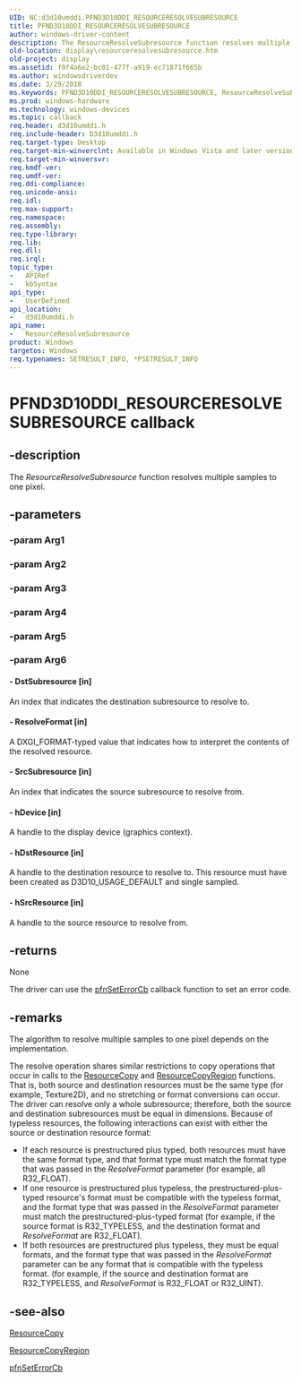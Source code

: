 ```yaml
---
UID: NC:d3d10umddi.PFND3D10DDI_RESOURCERESOLVESUBRESOURCE
title: PFND3D10DDI_RESOURCERESOLVESUBRESOURCE
author: windows-driver-content
description: The ResourceResolveSubresource function resolves multiple samples to one pixel.
old-location: display\resourceresolvesubresource.htm
old-project: display
ms.assetid: f9f4a6e2-bc01-477f-a919-ec71871f665b
ms.author: windowsdriverdev
ms.date: 3/29/2018
ms.keywords: PFND3D10DDI_RESOURCERESOLVESUBRESOURCE, ResourceResolveSubresource, ResourceResolveSubresource callback function [Display Devices], UserModeDisplayDriverDx10_Functions_bddd44ef-1872-4285-9b04-fdd509e84527.xml, d3d10umddi/ResourceResolveSubresource, display.resourceresolvesubresource
ms.prod: windows-hardware
ms.technology: windows-devices
ms.topic: callback
req.header: d3d10umddi.h
req.include-header: D3d10umddi.h
req.target-type: Desktop
req.target-min-winverclnt: Available in Windows Vista and later versions of the Windows operating systems.
req.target-min-winversvr: 
req.kmdf-ver: 
req.umdf-ver: 
req.ddi-compliance: 
req.unicode-ansi: 
req.idl: 
req.max-support: 
req.namespace: 
req.assembly: 
req.type-library: 
req.lib: 
req.dll: 
req.irql: 
topic_type:
-	APIRef
-	kbSyntax
api_type:
-	UserDefined
api_location:
-	d3d10umddi.h
api_name:
-	ResourceResolveSubresource
product: Windows
targetos: Windows
req.typenames: SETRESULT_INFO, *PSETRESULT_INFO
---
```


# PFND3D10DDI_RESOURCERESOLVESUBRESOURCE callback


## -description


The <i>ResourceResolveSubresource</i> function resolves multiple samples to one pixel.


## -parameters




### -param Arg1


### -param Arg2


### -param Arg3


### -param Arg4


### -param Arg5


### -param Arg6








#### - DstSubresource [in]

 An index that indicates the destination subresource to resolve to. 


#### - ResolveFormat [in]

 A DXGI_FORMAT-typed value that indicates how to interpret the contents of the resolved resource.


#### - SrcSubresource [in]

 An index that indicates the source subresource to resolve from. 


#### - hDevice [in]

 A handle to the display device (graphics context).


#### - hDstResource [in]

 A handle to the destination resource to resolve to. This resource must have been created as D3D10_USAGE_DEFAULT and single sampled.


#### - hSrcResource [in]

 A handle to the source resource to resolve from.


## -returns



None

The driver can use the <a href="https://msdn.microsoft.com/968b04a7-8869-410c-a6fc-83d57726858f">pfnSetErrorCb</a> callback function to set an error code. 




## -remarks



The algorithm to resolve multiple samples to one pixel depends on the implementation. 

The resolve operation shares similar restrictions to copy operations that occur in calls to the <a href="https://msdn.microsoft.com/9a837f42-0bea-4425-b693-dd7947ac24b1">ResourceCopy</a> and <a href="https://msdn.microsoft.com/e782dc8c-e34e-4f96-b6d9-c34d7843ed05">ResourceCopyRegion</a> functions. That is, both source and destination resources must be the same type (for example, Texture2D), and no stretching or format conversions can occur. The driver can resolve only a whole subresource; therefore, both the source and destination subresources must be equal in dimensions. Because of typeless resources, the following interactions can exist with either the source or destination resource format: 

<ul>
<li>
If each resource is prestructured plus typed, both resources must have the same format type, and that format type must match the format type that was passed in the <i>ResolveFormat</i> parameter (for example, all R32_FLOAT). 

</li>
<li>
If one resource is prestructured plus typeless, the prestructured-plus-typed resource's format must be compatible with the typeless format, and the format type that was passed in the <i>ResolveFormat</i> parameter must match the prestructured-plus-typed format (for example, if the source format is R32_TYPELESS, and the destination format and <i>ResolveFormat</i> are R32_FLOAT). 

</li>
<li>
If both resources are prestructured plus typeless, they must be equal formats, and the format type that was passed in the <i>ResolveFormat</i> parameter can be any format that is compatible with the typeless format. (for example, if the source and destination format are R32_TYPELESS, and <i>ResolveFormat</i> is R32_FLOAT or R32_UINT).

</li>
</ul>



## -see-also




<a href="https://msdn.microsoft.com/9a837f42-0bea-4425-b693-dd7947ac24b1">ResourceCopy</a>



<a href="https://msdn.microsoft.com/e782dc8c-e34e-4f96-b6d9-c34d7843ed05">ResourceCopyRegion</a>



<a href="https://msdn.microsoft.com/968b04a7-8869-410c-a6fc-83d57726858f">pfnSetErrorCb</a>
 

 

